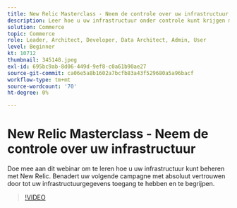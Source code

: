 ```yaml
---
title: New Relic Masterclass - Neem de controle over uw infrastructuur
description: Leer hoe u uw infrastructuur onder controle kunt krijgen met New Relic. Benadert uw volgende campagne met absoluut vertrouwen door tot uw infrastructuurgegevens toegang te hebben en te begrijpen.
solution: Commerce
topic: Commerce
role: Leader, Architect, Developer, Data Architect, Admin, User
level: Beginner
kt: 10712
thumbnail: 345148.jpeg
exl-id: 695bc9ab-8d06-449d-9ef8-c0a61b90ae27
source-git-commit: ca06e5a8b1602a7bcfb83a43f529680a5a96bacf
workflow-type: tm+mt
source-wordcount: '70'
ht-degree: 0%

---
```


# New Relic Masterclass - Neem de controle over uw infrastructuur

Doe mee aan dit webinar om te leren hoe u uw infrastructuur kunt beheren met New Relic. Benadert uw volgende campagne met absoluut vertrouwen door tot uw infrastructuurgegevens toegang te hebben en te begrijpen.

>[!VIDEO](https://video.tv.adobe.com/v/345148/?quality=12&learn=on)
